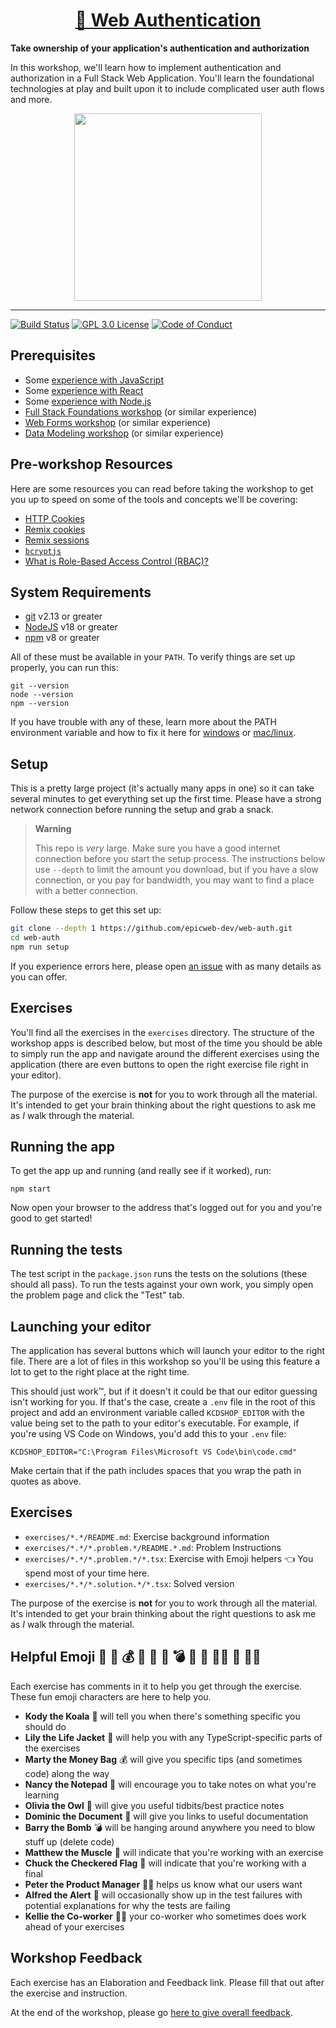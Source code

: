 <div>
  <h1 align="center"><a href="https://kentcdodds.com/workshops">🔐 Web Authentication</a></h1>
  <strong>
    Take ownership of your application's authentication and authorization
  </strong>
  <p>
    In this workshop, we'll learn how to implement authentication and
    authorization in a Full Stack Web Application. You'll learn the foundational
    technologies at play and built upon it to include complicated user auth
    flows and more.
  </p>
</div>

<div align="center">
  <a
    alt="Epic Web logo with the words Deployed Version"
    href="https://epicweb-dev-web-auth.fly.dev/"
  >
    <img
      width="300px"
      src="https://github-production-user-asset-6210df.s3.amazonaws.com/1500684/254000390-447a3559-e7b9-4918-947a-1b326d239771.png"
    />
  </a>
</div>

<hr />

<!-- prettier-ignore-start -->
[![Build Status][build-badge]][build]
[![GPL 3.0 License][license-badge]][license]
[![Code of Conduct][coc-badge]][coc]
<!-- prettier-ignore-end -->

## Prerequisites

- Some
  [experience with JavaScript](https://kentcdodds.com/blog/javascript-to-know-for-react)
- Some [experience with React](https://kcd.im/beginner-react)
- Some [experience with Node.js](https://nodejs.dev/en/learn)
- [Full Stack Foundations workshop](https://github.com/epicweb-dev/full-stack-foundations)
  (or similar experience)
- [Web Forms workshop](https://github.com/epicweb-dev/web-forms) (or similar
  experience)
- [Data Modeling workshop](https://github.com/epicweb-dev/data-modeling) (or
  similar experience)

## Pre-workshop Resources

Here are some resources you can read before taking the workshop to get you up to
speed on some of the tools and concepts we'll be covering:

- [HTTP Cookies](https://developer.mozilla.org/en-US/docs/Web/HTTP/Cookies)
- [Remix cookies](https://remix.run/docs/en/main/utils/cookies)
- [Remix sessions](https://remix.run/docs/en/main/utils/sessions)
- [`bcryptjs`](https://www.npmjs.com/package/bcryptjs)
- [What is Role-Based Access Control (RBAC)?](https://auth0.com/intro-to-iam/what-is-role-based-access-control-rbac)

## System Requirements

- [git][git] v2.13 or greater
- [NodeJS][node] v18 or greater
- [npm][npm] v8 or greater

All of these must be available in your `PATH`. To verify things are set up
properly, you can run this:

```shell
git --version
node --version
npm --version
```

If you have trouble with any of these, learn more about the PATH environment
variable and how to fix it here for [windows][win-path] or
[mac/linux][mac-path].

## Setup

This is a pretty large project (it's actually many apps in one) so it can take
several minutes to get everything set up the first time. Please have a strong
network connection before running the setup and grab a snack.

> **Warning**
>
> This repo is _very_ large. Make sure you have a good internet connection
> before you start the setup process. The instructions below use `--depth` to
> limit the amount you download, but if you have a slow connection, or you pay
> for bandwidth, you may want to find a place with a better connection.

Follow these steps to get this set up:

```sh nonumber
git clone --depth 1 https://github.com/epicweb-dev/web-auth.git
cd web-auth
npm run setup
```

If you experience errors here, please open [an issue][issue] with as many
details as you can offer.

## Exercises

You'll find all the exercises in the `exercises` directory. The structure of the
workshop apps is described below, but most of the time you should be able to
simply run the app and navigate around the different exercises using the
application (there are even buttons to open the right exercise file right in
your editor).

The purpose of the exercise is **not** for you to work through all the material.
It's intended to get your brain thinking about the right questions to ask me as
_I_ walk through the material.

## Running the app

To get the app up and running (and really see if it worked), run:

```shell
npm start
```

Now open your browser to the address that's logged out for you and you're good
to get started!

## Running the tests

The test script in the `package.json` runs the tests on the solutions (these
should all pass). To run the tests against your own work, you simply open the
problem page and click the "Test" tab.

## Launching your editor

The application has several buttons which will launch your editor to the right
file. There are a lot of files in this workshop so you'll be using this feature
a lot to get to the right place at the right time.

This should just work™️, but if it doesn't it could be that our editor guessing
isn't working for you. If that's the case, create a `.env` file in the root of
this project and add an environment variable called `KCDSHOP_EDITOR` with the
value being set to the path to your editor's executable. For example, if you're
using VS Code on Windows, you'd add this to your `.env` file:

```
KCDSHOP_EDITOR="C:\Program Files\Microsoft VS Code\bin\code.cmd"
```

Make certain that if the path includes spaces that you wrap the path in quotes
as above.

## Exercises

- `exercises/*.*/README.md`: Exercise background information
- `exercises/*.*/*.problem.*/README.*.md`: Problem Instructions
- `exercises/*.*/*.problem.*/*.tsx`: Exercise with Emoji helpers 👈 You spend
  most of your time here.
- `exercises/*.*/*.solution.*/*.tsx`: Solved version

The purpose of the exercise is **not** for you to work through all the material.
It's intended to get your brain thinking about the right questions to ask me as
_I_ walk through the material.

## Helpful Emoji 🐨 🦺 💰 📝 🦉 📜 💣 💪 🏁 👨‍💼 🚨 🧝‍♀️

Each exercise has comments in it to help you get through the exercise. These fun
emoji characters are here to help you.

- **Kody the Koala** 🐨 will tell you when there's something specific you should
  do
- **Lily the Life Jacket** 🦺 will help you with any TypeScript-specific parts
  of the exercises
- **Marty the Money Bag** 💰 will give you specific tips (and sometimes code)
  along the way
- **Nancy the Notepad** 📝 will encourage you to take notes on what you're
  learning
- **Olivia the Owl** 🦉 will give you useful tidbits/best practice notes
- **Dominic the Document** 📜 will give you links to useful documentation
- **Barry the Bomb** 💣 will be hanging around anywhere you need to blow stuff
  up (delete code)
- **Matthew the Muscle** 💪 will indicate that you're working with an exercise
- **Chuck the Checkered Flag** 🏁 will indicate that you're working with a final
- **Peter the Product Manager** 👨‍💼 helps us know what our users want
- **Alfred the Alert** 🚨 will occasionally show up in the test failures with
  potential explanations for why the tests are failing
- **Kellie the Co-worker** 🧝‍♀️ your co-worker who sometimes does work ahead of
  your exercises

## Workshop Feedback

Each exercise has an Elaboration and Feedback link. Please fill that out after
the exercise and instruction.

At the end of the workshop, please go
[here to give overall feedback](https://docs.google.com/forms/d/e/1FAIpQLSdRmj9p8-5zyoqRzxp3UpqSbC3aFkweXvvJIKes0a5s894gzg/viewform).

<!-- prettier-ignore-start -->
[npm]: https://www.npmjs.com/
[node]: https://nodejs.org
[git]: https://git-scm.com/
[build-badge]: https://img.shields.io/github/actions/workflow/status/epicweb-dev/web-auth/validate.yml?branch=main&logo=github&style=flat-square
[build]: https://github.com/epicweb-dev/web-auth/actions?query=workflow%3Avalidate
[license-badge]: https://img.shields.io/badge/license-GPL%203.0%20License-blue.svg?style=flat-square
[license]: https://github.com/epicweb-dev/web-auth/blob/main/LICENSE
[coc-badge]: https://img.shields.io/badge/code%20of-conduct-ff69b4.svg?style=flat-square
[coc]: https://kentcdodds.com/conduct
[win-path]: https://www.howtogeek.com/118594/how-to-edit-your-system-path-for-easy-command-line-access/
[mac-path]: http://stackoverflow.com/a/24322978/971592
[issue]: https://github.com/epicweb-dev/web-auth/issues/new
<!-- prettier-ignore-end -->
